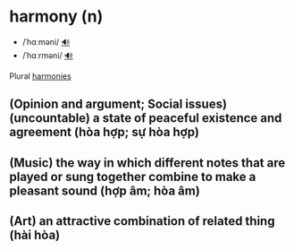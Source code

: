 # harmony (n)

- /ˈhɑːməni/ [🔊](https://www.oxfordlearnersdictionaries.com/media/english/uk_pron/h/har/harmo/harmony__gb_1.mp3)
- /ˈhɑːrməni/ [🔊](https://www.oxfordlearnersdictionaries.com/media/english/us_pron/h/har/harmo/harmony__us_1.mp3)

Plural [harmonies]()

## (Opinion and argument; Social issues) (uncountable) a state of peaceful existence and agreement (hòa hợp; sự hòa hợp)

## (Music) the way in which different notes that are played or sung together combine to make a pleasant sound (hợp âm; hòa âm)

## (Art) an attractive combination of related thing (hài hòa)

